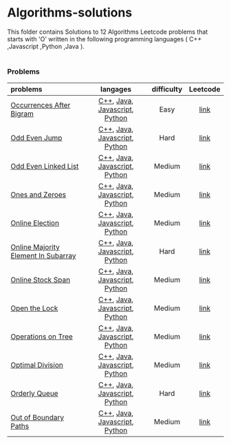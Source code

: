 # Algorithms-solutions
This folder contains Solutions to 12 Algorithms Leetcode problems that starts with 'O' written in the following programming languages ( C++ ,Javascript ,Python ,Java ).<br><br>
### Problems ###
|problems|langages|difficulty|Leetcode|
|:-------|:------:|:--------:|:------:|
|[Occurrences After Bigram](./Occurrences%20After%20Bigram)|[C++](./scripts/algorithms/O/Occurrences%20After%20Bigram/Occurrences%20After%20Bigram.cpp), [Java](./scripts/algorithms/O/Occurrences%20After%20Bigram/Occurrences%20After%20Bigram.java), [Javascript](./scripts/algorithms/O/Occurrences%20After%20Bigram/Occurrences%20After%20Bigram.js), [Python](./scripts/algorithms/O/Occurrences%20After%20Bigram/Occurrences%20After%20Bigram.py)|Easy|[link](https://leetcode.com/problems/occurrences-after-bigram)|
|[Odd Even Jump](./Odd%20Even%20Jump)|[C++](./scripts/algorithms/O/Odd%20Even%20Jump/Odd%20Even%20Jump.cpp), [Java](./scripts/algorithms/O/Odd%20Even%20Jump/Odd%20Even%20Jump.java), [Javascript](./scripts/algorithms/O/Odd%20Even%20Jump/Odd%20Even%20Jump.js), [Python](./scripts/algorithms/O/Odd%20Even%20Jump/Odd%20Even%20Jump.py)|Hard|[link](https://leetcode.com/problems/odd-even-jump)|
|[Odd Even Linked List](./Odd%20Even%20Linked%20List)|[C++](./scripts/algorithms/O/Odd%20Even%20Linked%20List/Odd%20Even%20Linked%20List.cpp), [Java](./scripts/algorithms/O/Odd%20Even%20Linked%20List/Odd%20Even%20Linked%20List.java), [Javascript](./scripts/algorithms/O/Odd%20Even%20Linked%20List/Odd%20Even%20Linked%20List.js), [Python](./scripts/algorithms/O/Odd%20Even%20Linked%20List/Odd%20Even%20Linked%20List.py)|Medium|[link](https://leetcode.com/problems/odd-even-linked-list)|
|[Ones and Zeroes](./Ones%20and%20Zeroes)|[C++](./scripts/algorithms/O/Ones%20and%20Zeroes/Ones%20and%20Zeroes.cpp), [Java](./scripts/algorithms/O/Ones%20and%20Zeroes/Ones%20and%20Zeroes.java), [Javascript](./scripts/algorithms/O/Ones%20and%20Zeroes/Ones%20and%20Zeroes.js), [Python](./scripts/algorithms/O/Ones%20and%20Zeroes/Ones%20and%20Zeroes.py)|Medium|[link](https://leetcode.com/problems/ones-and-zeroes)|
|[Online Election](./Online%20Election)|[C++](./scripts/algorithms/O/Online%20Election/Online%20Election.cpp), [Java](./scripts/algorithms/O/Online%20Election/Online%20Election.java), [Javascript](./scripts/algorithms/O/Online%20Election/Online%20Election.js), [Python](./scripts/algorithms/O/Online%20Election/Online%20Election.py)|Medium|[link](https://leetcode.com/problems/online-election)|
|[Online Majority Element In Subarray](./Online%20Majority%20Element%20In%20Subarray)|[C++](./scripts/algorithms/O/Online%20Majority%20Element%20In%20Subarray/Online%20Majority%20Element%20In%20Subarray.cpp), [Java](./scripts/algorithms/O/Online%20Majority%20Element%20In%20Subarray/Online%20Majority%20Element%20In%20Subarray.java), [Javascript](./scripts/algorithms/O/Online%20Majority%20Element%20In%20Subarray/Online%20Majority%20Element%20In%20Subarray.js), [Python](./scripts/algorithms/O/Online%20Majority%20Element%20In%20Subarray/Online%20Majority%20Element%20In%20Subarray.py)|Hard|[link](https://leetcode.com/problems/online-majority-element-in-subarray)|
|[Online Stock Span](./Online%20Stock%20Span)|[C++](./scripts/algorithms/O/Online%20Stock%20Span/Online%20Stock%20Span.cpp), [Java](./scripts/algorithms/O/Online%20Stock%20Span/Online%20Stock%20Span.java), [Javascript](./scripts/algorithms/O/Online%20Stock%20Span/Online%20Stock%20Span.js), [Python](./scripts/algorithms/O/Online%20Stock%20Span/Online%20Stock%20Span.py)|Medium|[link](https://leetcode.com/problems/online-stock-span)|
|[Open the Lock](./Open%20the%20Lock)|[C++](./scripts/algorithms/O/Open%20the%20Lock/Open%20the%20Lock.cpp), [Java](./scripts/algorithms/O/Open%20the%20Lock/Open%20the%20Lock.java), [Javascript](./scripts/algorithms/O/Open%20the%20Lock/Open%20the%20Lock.js), [Python](./scripts/algorithms/O/Open%20the%20Lock/Open%20the%20Lock.py)|Medium|[link](https://leetcode.com/problems/open-the-lock)|
|[Operations on Tree](./Operations%20on%20Tree)|[C++](./scripts/algorithms/O/Operations%20on%20Tree/Operations%20on%20Tree.cpp), [Java](./scripts/algorithms/O/Operations%20on%20Tree/Operations%20on%20Tree.java), [Javascript](./scripts/algorithms/O/Operations%20on%20Tree/Operations%20on%20Tree.js), [Python](./scripts/algorithms/O/Operations%20on%20Tree/Operations%20on%20Tree.py)|Medium|[link](https://leetcode.com/problems/operations-on-tree)|
|[Optimal Division](./Optimal%20Division)|[C++](./scripts/algorithms/O/Optimal%20Division/Optimal%20Division.cpp), [Java](./scripts/algorithms/O/Optimal%20Division/Optimal%20Division.java), [Javascript](./scripts/algorithms/O/Optimal%20Division/Optimal%20Division.js), [Python](./scripts/algorithms/O/Optimal%20Division/Optimal%20Division.py)|Medium|[link](https://leetcode.com/problems/optimal-division)|
|[Orderly Queue](./Orderly%20Queue)|[C++](./scripts/algorithms/O/Orderly%20Queue/Orderly%20Queue.cpp), [Java](./scripts/algorithms/O/Orderly%20Queue/Orderly%20Queue.java), [Javascript](./scripts/algorithms/O/Orderly%20Queue/Orderly%20Queue.js), [Python](./scripts/algorithms/O/Orderly%20Queue/Orderly%20Queue.py)|Hard|[link](https://leetcode.com/problems/orderly-queue)|
|[Out of Boundary Paths](./Out%20of%20Boundary%20Paths)|[C++](./scripts/algorithms/O/Out%20of%20Boundary%20Paths/Out%20of%20Boundary%20Paths.cpp), [Java](./scripts/algorithms/O/Out%20of%20Boundary%20Paths/Out%20of%20Boundary%20Paths.java), [Javascript](./scripts/algorithms/O/Out%20of%20Boundary%20Paths/Out%20of%20Boundary%20Paths.js), [Python](./scripts/algorithms/O/Out%20of%20Boundary%20Paths/Out%20of%20Boundary%20Paths.py)|Medium|[link](https://leetcode.com/problems/out-of-boundary-paths)|